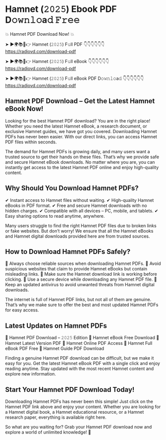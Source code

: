 # Hamnet (𝟸𝟶𝟸𝟻) Ebook PDF D𝚘𝚠𝚗𝚕𝚘a𝚍 𝙵𝚛𝚎𝚎

💥 Hamnet PDF Download Now! 💥

➤ ►🌍📚📱👉 Hamnet (𝟸𝟶𝟸𝟻) F𝚞ll PDF 👇👇👇👇👇👇
https://radiovd.com/download-pdf

➤ ►🌍📚📱👉 Hamnet (𝟸𝟶𝟸𝟻) F𝚞ll eBook 👇👇👇👇👇👇
https://radiovd.com/download-pdf

➤ ►🌍📚📱👉 Hamnet (𝟸𝟶𝟸𝟻) F𝚞ll eBook PDF D𝚘𝚠𝚗𝚕𝚘a𝚍 👇👇👇👇👇👇
https://radiovd.com/download-pdf

## Hamnet PDF Download – Get the Latest Hamnet eBook Now!

Looking for the best Hamnet PDF download? You are in the right place! Whether you need the latest Hamnet eBook, a research document, or exclusive Hamnet guides, we have got you covered. Downloading Hamnet PDFs has never been easier. With our direct links, you can access Hamnet PDF files within seconds.

The demand for Hamnet PDFs is growing daily, and many users want a trusted source to get their hands on these files. That’s why we provide safe and secure Hamnet eBook downloads. No matter where you are, you can instantly get access to the latest Hamnet PDF online and enjoy high-quality content.

## Why Should You Download Hamnet PDFs?

✔ Instant access to Hamnet files without waiting.
✔ High-quality Hamnet eBooks in PDF format.
✔ Free and secure Hamnet downloads with no hidden charges.
✔ Compatible with all devices – PC, mobile, and tablets.
✔ Easy sharing options to read anytime, anywhere.

Many users struggle to find the right Hamnet PDF files due to broken links or fake websites. But don’t worry! We ensure that all the Hamnet eBooks and Hamnet digital downloads provided here are from trusted sources.

## How to Download Hamnet PDFs Safely?

📌 Always choose reliable sources when downloading Hamnet PDFs.
📌 Avoid suspicious websites that claim to provide Hamnet eBooks but contain misleading links.
📌 Make sure the Hamnet download link is working before clicking.
📌 Use a secure device while downloading any Hamnet PDF file.
📌 Keep an updated antivirus to avoid unwanted threats from Hamnet digital downloads.

The internet is full of Hamnet PDF links, but not all of them are genuine. That’s why we make sure to offer the best and most updated Hamnet PDFs for easy access.

## Latest Updates on Hamnet PDFs

🔹 Hamnet PDF Download – 𝟸𝟶𝟸𝟻 Edition
🔹 Hamnet eBook Free Download
🔹 Hamnet Latest Version PDF
🔹 Hamnet Online PDF Access
🔹 Hamnet Full eBook PDF Free
🔹 Hamnet Guide PDF Download

Finding a genuine Hamnet PDF download can be difficult, but we make it easy for you. Get the latest Hamnet eBook PDF with a single click and enjoy reading anytime. Stay updated with the most recent Hamnet content and explore new information.

## Start Your Hamnet PDF Download Today!

Downloading Hamnet PDFs has never been this simple! Just click on the Hamnet PDF link above and enjoy your content. Whether you are looking for a Hamnet digital book, a Hamnet educational resource, or a Hamnet research paper, everything is available right here.

So what are you waiting for? Grab your Hamnet PDF download now and explore a world of unlimited knowledge! 🚀